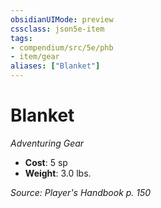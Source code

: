 ```yaml
---
obsidianUIMode: preview
cssclass: json5e-item
tags:
- compendium/src/5e/phb
- item/gear
aliases: ["Blanket"]
---
```

# Blanket
*Adventuring Gear*  

- **Cost**: 5 sp
- **Weight**: 3.0 lbs.

*Source: Player's Handbook p. 150*